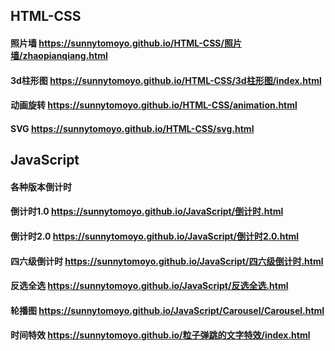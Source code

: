 ## HTML-CSS
####  照片墙 https://sunnytomoyo.github.io/HTML-CSS/照片墙/zhaopianqiang.html
####  3d柱形图  https://sunnytomoyo.github.io/HTML-CSS/3d柱形图/index.html
####  动画旋转  https://sunnytomoyo.github.io/HTML-CSS/animation.html
####  SVG  https://sunnytomoyo.github.io/HTML-CSS/svg.html
## JavaScript
####  各种版本倒计时  
####  倒计时1.0   https://sunnytomoyo.github.io/JavaScript/倒计时.html
####  倒计时2.0  https://sunnytomoyo.github.io/JavaScript/倒计时2.0.html
####  四六级倒计时 https://sunnytomoyo.github.io/JavaScript/四六级倒计时.html
####  反选全选  https://sunnytomoyo.github.io/JavaScript/反选全选.html
####  轮播图  https://sunnytomoyo.github.io/JavaScript/Carousel/Carousel.html
#### 时间特效 https://sunnytomoyo.github.io/粒子弹跳的文字特效/index.html


